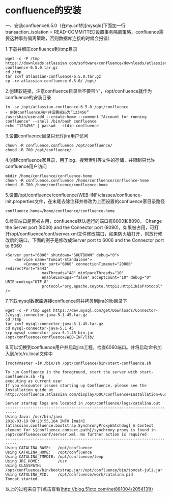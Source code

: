 # confluence的安装 #

一、安装confluence6.5.0（在my.cnf的[mysqld]下面加一行transaction_isolation = READ-COMMITTED设置事务隔离策略，confluence需要这种事务隔离策略，否则数据库连接的时候会报错）

1.下载并解压confluence到/tmp目录
```
wget -c -P /tmp https://downloads.atlassian.com/software/confluence/downloads/atlassian-confluence-6.5.0.tar.gz
cd /tmp
tar zxvf atlassian-confluence-6.5.0.tar.gz
cp -rv atlassian-confluence-6.5.0/ /opt/
```
2.创建软链接，注意confluence目录后不要带“/”，/opt/confluence就作为confluence的安装目录
```
ln -sv /opt/atlassian-confluence-6.5.0 /opt/confluence
- 创建confluence用户并设置密码为”123456“
/usr/sbin/useradd --create-home --comment "Account for running confluence" --shell /bin/bash confluence
echo "123456" | passwd --stdin confluence
```
3.设置confluence目录只允许jira用户访问
```
chown -R confluence.confluence /opt/confluence/
chmod -R 700 /opt/confluence/
```
4.创建confluence家目录，用于log、搜索索引等文件的存储，并限制只允许confluence用户访问
```
mkdir /home/confluence/confluence-home
chown -R confluence.confluence /home/confluence/confluence-home
chmod -R 700 /home/confluence/confluence-home
```
5.设置/opt/confluence/confluence/WEB-INF/classes/confluence-init.properties文件，在末尾去除注释并修改为上面设置的confluence家目录路径
```
confluence.home=/home/confluence/confluence-home
```
6.检查端口是否被占用，confluence默认运行的端口有8000和8090， Change the Server port (8000) and the Connector port (8090)，如果被占用，可打开/opt/confluence/conf/server.xml文件修改端口，如果防火墙打开，则放行修改后的端口，下面的例子是修改成Server port to 6006 and the Connector port to 6060
```
<Server port="6006" shutdown="SHUTDOWN" debug="0">
    <Service name="Tomcat-Standalone">
        <Connector port="6060" connectionTimeout="20000" redirectPort="8443"
                maxThreads="48" minSpareThreads="10"
                enableLookups="false" acceptCount="10" debug="0" URIEncoding="UTF-8"
                protocol="org.apache.coyote.http11.Http11NioProtocol" />
```
7.下载mysql数据库连接confluence包并拷贝到jira的lib目录下
```
wget -c -P /tmp wget https://dev.mysql.com/get/Downloads/Connector-J/mysql-connector-java-5.1.45.tar.gz
cd /tmp
tar zxvf mysql-connector-java-5.1.45.tar.gz
cd mysql-connector-java-5.1.45
\cp mysql-connector-java-5.1.45-bin.jar /opt/confluence/confluence/WEB-INF/lib/
```
8.可以切换到confluence用户并启动jira工程，检查6060端口。并将启动命令加入到/etc/rc.local文件中
```
[root@master ~]# /bin/sh /opt/confluence/bin/start-confluence.sh

To run Confluence in the foreground, start the server with start-confluence.sh -fg
executing as current user
If you encounter issues starting up Confluence, please see the Installation guide at http://confluence.atlassian.com/display/DOC/Confluence+Installation+Guide

Server startup logs are located in /opt/confluence/logs/catalina.out
---------------------------------------------------------------------------
Using Java: /usr/bin/java
2018-03-19 00:23:55,184 INFO [main] [atlassian.confluence.bootstrap.SynchronyProxyWatchdog] A Context element for ${confluence.context.path}/synchrony-proxy is found in /opt/confluence/conf/server.xml. No further action is required
---------------------------------------------------------------------------
Using CATALINA_BASE:   /opt/confluence
Using CATALINA_HOME:   /opt/confluence
Using CATALINA_TMPDIR: /opt/confluence/temp
Using JRE_HOME:        /usr
Using CLASSPATH:       /opt/confluence/bin/bootstrap.jar:/opt/confluence/bin/tomcat-juli.jar
Using CATALINA_PID:    /opt/confluence/work/catalina.pid
Tomcat started.
```
以上的过程来自于[点击查看]http://blog.51cto.com/net881004/2054131()

